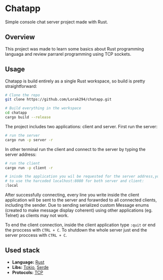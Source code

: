 # Chatapp
Simple console chat server project made with Rust. 

## Overview
This project was made to learn some basics about Rust programming languaga and review parrarel programming using TCP sockets.

## Usage
Chatapp is build entirely as a single Rust workspace, so build is pretty straightforward:

```bash
# Clone the repo
git clone https://github.com/Lorak294/chatapp.git

# Build everything in the workspace
cd chatapp
cargo build --release
```

The project includes two applications: client and server. First run the server:

```bash
# run the server
cargo run -p server -r
```

In other terminal run the client and connect to the server by typing the server address:
```bash
# run the client
cargo run -p client -r

# inisde the application you wil be requested for the server address,you can type ":local"
# to use the harcoded localhost:8080 for both server and client:
:local
```

After successfully connecting, every line you write inside the client application will be
sent to the server and forawrded to all connected clients, including the sender. Due to sending serialized
custom Message enums (created to make message display coherent) using other applications (eg. Telnet) as clients 
may not work.

To end the client connection, inside the client application type `:quit` or end the proccess with `CTRL + C`.
To shutdown the whole server just end the server proccess with `CTRL + C`.

## Used stack
-   **Language:** [Rust](https://www.rust-lang.org/es)
-   **Libs:** [Tokio](https://tokio.rs/), [Serde](https://serde.rs/)
-   **Protocols:** [TCP](https://www.rfc-editor.org/rfc/rfc793.html)
